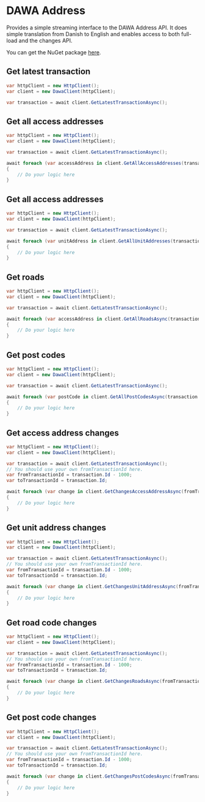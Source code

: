 # DAWA Address

Provides a simple streaming interface to the DAWA Address API.
It does simple translation from Danish to English and enables access to both full-load and the changes API.

You can get the NuGet package [here](https://www.nuget.org/packages/DawaAddress).

## Get latest transaction

```c#
var httpClient = new HttpClient();
var client = new DawaClient(httpClient);

var transaction = await client.GetLatestTransactionAsync();
```

## Get all access addresses

```c#
var httpClient = new HttpClient();
var client = new DawaClient(httpClient);

var transaction = await client.GetLatestTransactionAsync();

await foreach (var accessAddress in client.GetAllAccessAddresses(transaction.Id))
{
    // Do your logic here
}
```

## Get all access addresses

```c#
var httpClient = new HttpClient();
var client = new DawaClient(httpClient);

var transaction = await client.GetLatestTransactionAsync();

await foreach (var unitAddress in client.GetAllUnitAddresses(transaction.Id))
{
    // Do your logic here
}
```

## Get roads

```c#
var httpClient = new HttpClient();
var client = new DawaClient(httpClient);

var transaction = await client.GetLatestTransactionAsync();

await foreach (var accessAddress in client.GetAllRoadsAsync(transaction.Id))
{
    // Do your logic here
}
```

## Get post codes

```c#
var httpClient = new HttpClient();
var client = new DawaClient(httpClient);

var transaction = await client.GetLatestTransactionAsync();

await foreach (var postCode in client.GetAllPostCodesAsync(transaction.Id))
{
    // Do your logic here
}
```

## Get access address changes

```C#
var httpClient = new HttpClient();
var client = new DawaClient(httpClient);

var transaction = await client.GetLatestTransactionAsync();
// You should use your own fromTransactionId here.
var fromTransactionId = transaction.Id - 1000;
var toTransactionId = transaction.Id;

await foreach (var change in client.GetChangesAccessAddressAsync(fromTransactionId, toTransactionId))
{
    // Do your logic here
}
```

## Get unit address changes

```C#
var httpClient = new HttpClient();
var client = new DawaClient(httpClient);

var transaction = await client.GetLatestTransactionAsync();
// You should use your own fromTransactionId here.
var fromTransactionId = transaction.Id - 1000;
var toTransactionId = transaction.Id;

await foreach (var change in client.GetChangesUnitAddressAsync(fromTransactionId, toTransactionId))
{
    // Do your logic here
}
```

## Get road code changes

```C#
var httpClient = new HttpClient();
var client = new DawaClient(httpClient);

var transaction = await client.GetLatestTransactionAsync();
// You should use your own fromTransactionId here.
var fromTransactionId = transaction.Id - 1000;
var toTransactionId = transaction.Id;

await foreach (var change in client.GetChangesRoadsAsync(fromTransactionId, toTransactionId))
{
    // Do your logic here
}
```

## Get post code changes

```C#
var httpClient = new HttpClient();
var client = new DawaClient(httpClient);

var transaction = await client.GetLatestTransactionAsync();
// You should use your own fromTransactionId here.
var fromTransactionId = transaction.Id - 1000;
var toTransactionId = transaction.Id;

await foreach (var change in client.GetChangesPostCodesAsync(fromTransactionId, toTransactionId))
{
    // Do your logic here
}
```
